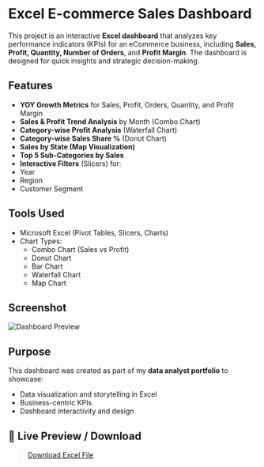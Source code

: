# Excel E-commerce Sales Dashboard

This project is an interactive **Excel dashboard** that analyzes key performance indicators (KPIs) for an eCommerce business, including **Sales, Profit, Quantity, Number of Orders**, and **Profit Margin**. The dashboard is designed for quick insights and strategic decision-making.

##  Features

-  **YOY Growth Metrics** for Sales, Profit, Orders, Quantity, and Profit Margin
-  **Sales & Profit Trend Analysis** by Month (Combo Chart)
-  **Category-wise Profit Analysis** (Waterfall Chart)
-  **Category-wise Sales Share %** (Donut Chart)
-  **Sales by State (Map Visualization)**
-  **Top 5 Sub-Categories by Sales**
-  **Interactive Filters** (Slicers) for:
  - Year
  - Region
  - Customer Segment

## Tools Used

- Microsoft Excel (Pivot Tables, Slicers, Charts)
- Chart Types:
  - Combo Chart (Sales vs Profit)
  - Donut Chart
  - Bar Chart
  - Waterfall Chart
  - Map Chart

## Screenshot

![Dashboard Preview](EXCEL_ECOMMERCE_DASHBOARD.png)

## Purpose

This dashboard was created as part of my **data analyst portfolio** to showcase:
- Data visualization and storytelling in Excel
- Business-centric KPIs
- Dashboard interactivity and design


## 🔗 Live Preview / Download

> [Download Excel File](https://github.com/Isha-Tated/EXCEL_ECOMMERCE_DASHBOARD/blob/main/README.md?plain=1)

